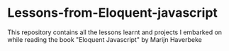 # Lessons-from-Eloquent-javascript
This repository contains all the lessons learnt and projects I embarked on while reading the book "Eloquent Javascript" by  Marijn Haverbeke
